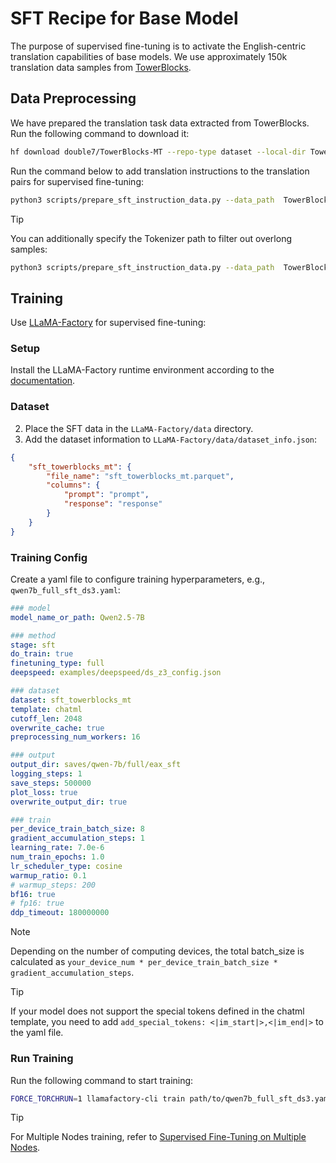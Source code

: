 
# SFT Recipe for Base Model

The purpose of supervised fine-tuning is to activate the English-centric translation capabilities of base models.
We use approximately 150k translation data samples from [TowerBlocks](https://huggingface.co/datasets/Unbabel/TowerBlocks-v0.1).


## Data Preprocessing

We have prepared the translation task data extracted from TowerBlocks. Run the following command to download it:
```bash
hf download double7/TowerBlocks-MT --repo-type dataset --local-dir TowerBlocks-MT
```


Run the command below to add translation instructions to the translation pairs for supervised fine-tuning:
```bash
python3 scripts/prepare_sft_instruction_data.py --data_path  TowerBlocks-MT/data/train.parquet --output_path sft_towerblocks_mt.parquet
```

> [!TIP]
> You can additionally specify the Tokenizer path to filter out overlong samples:
> ```bash
> python3 scripts/prepare_sft_instruction_data.py --data_path  TowerBlocks-MT/data/train.parquet --output_path sft_towerblocks_mt.parquet --tokenizer_path path/to/tokenizer --max_len 1024
> ```

## Training

Use [LLaMA-Factory](https://github.com/hiyouga/LLaMA-Factory) for supervised fine-tuning:

### Setup
Install the LLaMA-Factory runtime environment according to the [documentation](https://github.com/hiyouga/LLaMA-Factory?tab=readme-ov-file#getting-started).

### Dataset
2. Place the SFT data in the `LLaMA-Factory/data` directory.
3. Add the dataset information to `LLaMA-Factory/data/dataset_info.json`:
```json
{
    "sft_towerblocks_mt": {
        "file_name": "sft_towerblocks_mt.parquet",
        "columns": {
            "prompt": "prompt",
            "response": "response"
        }
    }
}
``` 

### Training Config

Create a yaml file to configure training hyperparameters, e.g., `qwen7b_full_sft_ds3.yaml`:
```yaml
### model
model_name_or_path: Qwen2.5-7B

### method
stage: sft
do_train: true
finetuning_type: full
deepspeed: examples/deepspeed/ds_z3_config.json

### dataset
dataset: sft_towerblocks_mt
template: chatml
cutoff_len: 2048
overwrite_cache: true
preprocessing_num_workers: 16

### output
output_dir: saves/qwen-7b/full/eax_sft
logging_steps: 1
save_steps: 500000
plot_loss: true
overwrite_output_dir: true

### train
per_device_train_batch_size: 8
gradient_accumulation_steps: 1
learning_rate: 7.0e-6
num_train_epochs: 1.0
lr_scheduler_type: cosine
warmup_ratio: 0.1
# warmup_steps: 200
bf16: true
# fp16: true
ddp_timeout: 180000000
```

> [!NOTE]  
> Depending on the number of computing devices, the total batch_size is calculated as `your_device_num * per_device_train_batch_size * gradient_accumulation_steps`.

> [!TIP]
> If your model does not support the special tokens defined in the chatml template, you need to add `add_special_tokens: <|im_start|>,<|im_end|>` to the yaml file.

### Run Training

Run the following command to start training:
```bash
FORCE_TORCHRUN=1 llamafactory-cli train path/to/qwen7b_full_sft_ds3.yaml 
```

> [!TIP]
> For Multiple Nodes training, refer to [Supervised Fine-Tuning on Multiple Nodes](https://github.com/hiyouga/LLaMA-Factory/tree/main/examples#supervised-fine-tuning-on-multiple-nodes).
